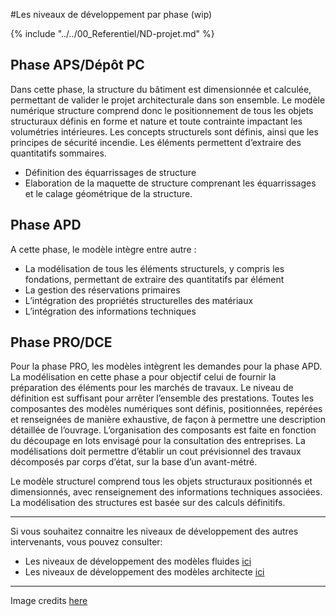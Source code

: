 #Les niveaux de développement par phase (wip)

{% include "../../00_Referentiel/ND-projet.md" %}

## Phase APS/Dépôt PC

Dans cette phase, la structure du bâtiment est dimensionnée et calculée, permettant de valider le projet architecturale dans son ensemble. 
Le modèle numérique structure comprend donc le positionnement de tous les objets structuraux définis en forme et nature et toute contrainte impactant les volumétries intérieures. Les concepts structurels sont définis, ainsi que les principes de sécurité incendie. 
Les éléments permettent d’extraire des quantitatifs sommaires. 
-	Définition des équarrissages de structure
-	Elaboration de la maquette de structure comprenant les équarrissages et le calage géométrique de la structure.




## Phase APD

A cette phase, le modèle intègre entre autre :
-	La modélisation de tous les éléments structurels, y compris les fondations, permettant de extraire des quantitatifs par élément 
-	La gestion des réservations primaires
-	L’intégration des propriétés structurelles des matériaux
-	L’intégration des informations techniques

## Phase PRO/DCE

Pour la phase PRO, les modèles intègrent les demandes pour la phase APD.
La modélisation en cette phase a pour objectif celui de fournir la préparation des éléments pour les marchés de travaux.
Le niveau de définition est suffisant pour arrêter l’ensemble des prestations. Toutes les composantes des modèles numériques sont définis, positionnées, repérées et renseignées de manière exhaustive, de façon à permettre une description détaillée de l’ouvrage.
L’organisation des composants est faite en fonction du découpage en lots envisagé pour la consultation des entreprises.
La modélisations doit permettre d’établir un cout prévisionnel des travaux décomposés par corps d’état, sur la base d’un avant-métré.

Le modèle structurel comprend tous les objets structuraux positionnés et dimensionnés, avec renseignement des informations techniques associées. 
La modélisation des structures est basée sur des calculs définitifs.

---

Si vous souhaitez connaitre les niveaux de développement des autres intervenants, vous pouvez consulter:
* Les niveaux de développement des modèles fluides [ici](/02_Modelisation/04_betFluide/Niveaux-développement-phase-CET.md)
* Les niveaux de développement des modèles architecte [ici](/02_Modelisation/02_architecte/Niveaux-développement-phase-ARC.md)

---

Image credits [here ](/CREDITS.md)



